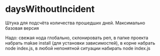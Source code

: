 # daysWithoutIncident

Штука для подсчёта количества прошедших дней. Максимально базовая версия

Надо:
свежая нода глобально,
склонировать реп,
в папке проекта набрать makae install (для установки зависимостей),
в корне набрать node index.js,
в любой непонятной ситуации набирать node index.js
